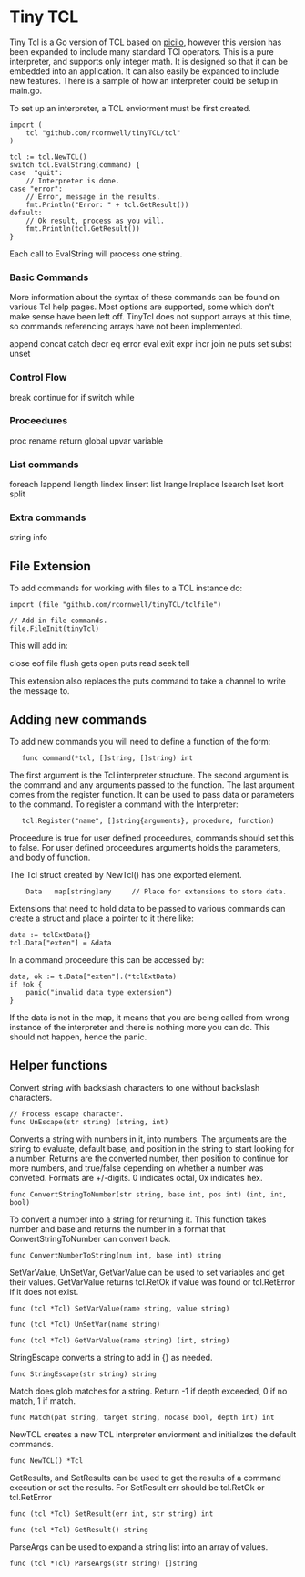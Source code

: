 # Tiny TCL

Tiny Tcl is a Go version of TCL based on [picilo](https://github.com/howerj/pickle/), however this version has been
expanded to include many standard TCl operators. This is a 
pure interpreter, and supports only integer math. It is designed so that it can be embedded into an application. It can also easily be expanded to include new features. There is a sample of how an interpreter could be setup in main.go.

To set up an interpreter, a TCL enviorment must be first created.

    import (  
	    tcl "github.com/rcornwell/tinyTCL/tcl"  
    )  

	tcl := tcl.NewTCL()
	switch tcl.EvalString(command) {
    case  "quit":
		// Interpreter is done.
	case "error":
        // Error, message in the results.
    	fmt.Println("Error: " + tcl.GetResult())
	default:
        // Ok result, process as you will.
		fmt.Println(tcl.GetResult())
	}

Each call to EvalString will process one string.

### Basic Commands

More information about the syntax of these commands can be found on various Tcl help pages. Most options are supported, some which don't make sense have been left off. TinyTcl does not support arrays at this time, so commands referencing arrays have not been implemented.

append concat catch decr eq error eval exit expr incr join
ne puts set subst unset

### Control Flow

break continue for if switch while 

### Proceedures

proc rename return global upvar variable

### List commands

foreach lappend llength lindex linsert list lrange lreplace lsearch lset lsort split

### Extra commands
string info

## File Extension

To add commands for working with files to a TCL instance do:

	import (file "github.com/rcornwell/tinyTCL/tclfile")

	// Add in file commands.
	file.FileInit(tinyTcl)

This will add in:

close eof file flush gets open puts read seek tell

This extension also replaces the puts command to take a channel to write the message to.

## Adding new commands

To add new commands you will need to define a function of the form:  

       func command(*tcl, []string, []string) int

The first argument is the Tcl interpreter structure. The second argument is the command and any arguments passed to the function. The last argument comes from the register function. It can be used to pass data or parameters to the command. To register a command with the Interpreter:

       tcl.Register("name", []string{arguments}, procedure, function)

Proceedure is true for user defined proceedures, commands should set this to false. For user defined proceedures arguments holds the parameters, and body of function.

The Tcl struct created by NewTcl() has one exported element. 

		Data   map[string]any     // Place for extensions to store data.

Extensions that need to hold data to be passed to various commands can create a struct and place a pointer to it there like:

	data := tclExtData{}
	tcl.Data["exten"] = &data

In a command proceedure this can be accessed by:

	data, ok := t.Data["exten"].(*tclExtData)
	if !ok {
		panic("invalid data type extension")
	}

If the data is not in the map, it means that you are being called from wrong instance of the interpreter and there is nothing more you can do. This should not happen, hence the panic.

## Helper functions

Convert string with backslash characters to one without backslash characters.

	// Process escape character.
	func UnEscape(str string) (string, int)

Converts a string with numbers in it, into numbers. The arguments are the string to evaluate, default base, and position in the string to start looking for a number. Returns are the converted number, then position to continue for more numbers, and true/false depending on whether a number was conveted. Formats are +/-digits. 0 indicates octal, 0x indicates hex.

	func ConvertStringToNumber(str string, base int, pos int) (int, int, bool)

To convert a number into a string for returning it. This function takes number and base and returns the number in a format that ConvertStringToNumber can convert back.

	func ConvertNumberToString(num int, base int) string

SetVarValue, UnSetVar, GetVarValue can be used to set variables and get their values. GetVarValue returns tcl.RetOk if value was found or tcl.RetError if it does not exist.

	func (tcl *Tcl) SetVarValue(name string, value string)

	func (tcl *Tcl) UnSetVar(name string) 

	func (tcl *Tcl) GetVarValue(name string) (int, string) 

StringEscape converts a string to add in {} as needed.

	func StringEscape(str string) string 

Match does glob matches for a string. Return -1 if depth exceeded, 0 if no match, 1 if match.

	func Match(pat string, target string, nocase bool, depth int) int 

NewTCL creates a new TCL interpreter enviorment and initializes the default commands.

	func NewTCL() *Tcl 

GetResults, and SetResults can be used to get the results of a command execution or set the results. For SetResult err should be tcl.RetOk or tcl.RetError

	func (tcl *Tcl) SetResult(err int, str string) int 

	func (tcl *Tcl) GetResult() string

ParseArgs can be used to expand a string list into an array of values. 

	func (tcl *Tcl) ParseArgs(str string) []string


